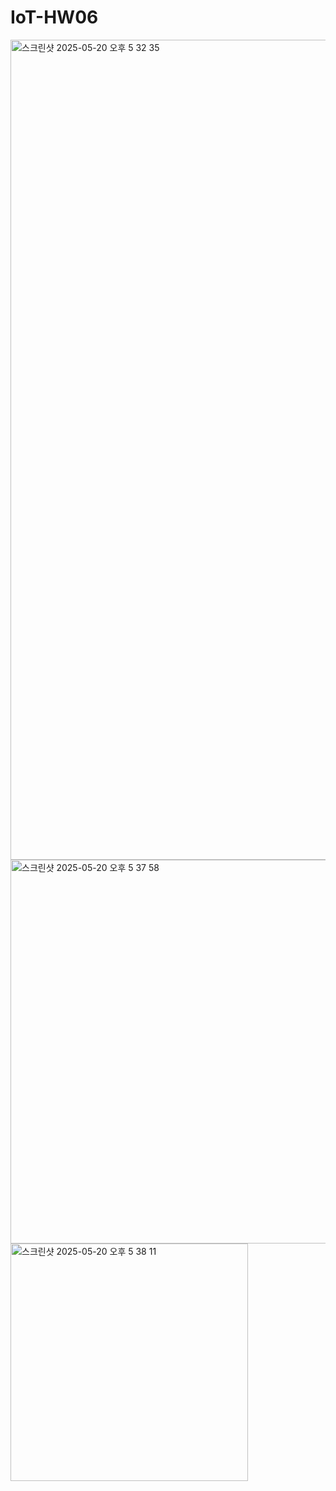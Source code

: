 # IoT-HW06
<img width="1312" alt="스크린샷 2025-05-20 오후 5 32 35" src="https://github.com/user-attachments/assets/7e2c9c61-68ab-4442-b90f-3972b42df5e1" />
<img width="614" alt="스크린샷 2025-05-20 오후 5 37 58" src="https://github.com/user-attachments/assets/8cc232b1-1eac-4aa3-b01f-69ff0441d374" />
<img width="380" alt="스크린샷 2025-05-20 오후 5 38 11" src="https://github.com/user-attachments/assets/050949ea-2d61-466f-a13f-7db7175f573d" />
